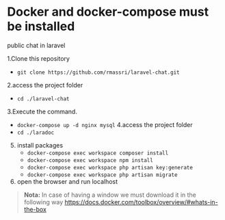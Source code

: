 # **Docker and docker-compose must be installed** #

public chat in laravel

1.Clone this repository
   *   `git clone https://github.com/rmassri/laravel-chat.git`
   
2.access the project folder
   *    `cd ./laravel-chat`
   
3.Execute the command.
   *   `docker-compose up -d nginx mysql`
4.access the project folder
   *   `cd ./laradoc`
5. install packages
   *   `docker-compose exec workspace composer install`
   *   `docker-compose exec workspace npm install`
   *   `docker-compose exec workspace php artisan key:generate`
   *   `docker-compose exec workspace php artisan migrate`
6. open the browser and run 
	localhost
>   **Nota:** In case of having a window we must download it in the following way
>   https://docs.docker.com/toolbox/overview/#whats-in-the-box

	
	
